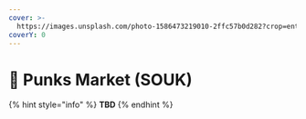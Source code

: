 ```yaml
---
cover: >-
  https://images.unsplash.com/photo-1586473219010-2ffc57b0d282?crop=entropy&cs=srgb&fm=jpg&ixid=MnwxOTcwMjR8MHwxfHNlYXJjaHwzfHxqb2J8ZW58MHx8fHwxNjUwMDE2MTM1&ixlib=rb-1.2.1&q=85
coverY: 0
---
```


# 🚬 Punks Market (SOUK)

{% hint style="info" %}
**TBD**
{% endhint %}

###
